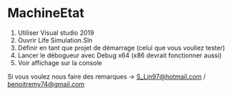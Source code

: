 # MachineEtat

1. Utiliser Visual studio 2019
2. Ouvrir Life Simulation.Sln
3. Définir en tant que projet de démarrage (celui que vous vouliez tester)
4. Lancer le débogueur avec Debug x64 (x86 devrait fonctionner aussi)
5. Voir affichage sur la console


Si vous voulez nous faire des remarques -> S_Lin97@hotmail.com / benoitremy74@gmail.com
